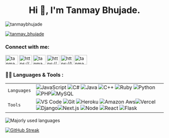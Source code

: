 

<h1 align="center">Hi 👋, I'm Tanmay Bhujade. </h1>


<p align="left"> <img src="https://komarev.com/ghpvc/?username=tanmaybhujade&label=Profile%20views&color=0e75b6&style=flat" alt="tanmaybhujade" /> </p>

<p align="left"> <a href="https://twitter.com/tanmay_bhujade" target="blank"><img src="https://img.shields.io/twitter/follow/tanmay_bhujade?logo=twitter&style=for-the-badge" alt="tanmay_bhujade" /></a> </p>

<h3 align="left">Connect with me:</h3>
<p align="left">
<a href="https://twitter.com/tanmay_bhujade" target="blank"><img align="center" src="https://raw.githubusercontent.com/rahuldkjain/github-profile-readme-generator/master/src/images/icons/Social/twitter.svg" alt="tanmay_bhujade" height="30" width="40" /></a>
<a href="https://linkedin.com/in/https://www.linkedin.com/in/tanmay-bhujade-39835b200/" target="blank"><img align="center" src="https://raw.githubusercontent.com/rahuldkjain/github-profile-readme-generator/master/src/images/icons/Social/linked-in-alt.svg" alt="https://www.linkedin.com/in/tanmay-bhujade-39835b200/" height="30" width="40" /></a>
<a href="https://instagram.com/tanmay_patil_bhujade" target="blank"><img align="center" src="https://raw.githubusercontent.com/rahuldkjain/github-profile-readme-generator/master/src/images/icons/Social/instagram.svg" alt="tanmay_patil_bhujade" height="30" width="40" /></a>
<a href="https://www.hackerrank.com/https://www.hackerrank.com/tanmaybhujade?hr_r=1" target="blank"><img align="center" src="https://raw.githubusercontent.com/rahuldkjain/github-profile-readme-generator/master/src/images/icons/Social/hackerrank.svg" alt="https://www.hackerrank.com/tanmaybhujade?hr_r=1" height="30" width="40" /></a>
<a href="https://www.leetcode.com/https://leetcode.com/tanmaybhujade/" target="blank"><img align="center" src="https://raw.githubusercontent.com/rahuldkjain/github-profile-readme-generator/master/src/images/icons/Social/leet-code.svg" alt="https://leetcode.com/tanmaybhujade/" height="30" width="40" /></a>
<a href="https://discord.gg/tanmay_bhujade#9405" target="blank"><img align="center" src="https://raw.githubusercontent.com/rahuldkjain/github-profile-readme-generator/master/src/images/icons/Social/discord.svg" alt="tanmay_bhujade#9405" height="30" width="40" /></a>
</p>







### 👩‍💻 Languages & Tools :

|               |           |
|       ---     |    ---    |
| `Languages`   | ![JavaScript](https://img.shields.io/badge/-JavaScript-FE7601?style=for-the-badge&logo=javascript) ![C#](https://img.shields.io/badge/C%23-239120?style=for-the-badge&logo=c-sharp&logoColor=white) ![Java](https://img.shields.io/badge/Java-ED8B00?style=for-the-badge&logo=java&logoColor=white) ![C++](https://img.shields.io/badge/-C++-034D9A?style=for-the-badge&logo=c%2B%2B) ![Ruby](https://img.shields.io/badge/Ruby-CC342D?style=for-the-badge&logo=ruby&logoColor=white) ![Python](https://img.shields.io/badge/-Python-1F65AC?style=for-the-badge&logo=Python&logoColor=white) ![PHP](https://img.shields.io/badge/PHP-777BB4?style=for-the-badge&logo=php&logoColor=white)![MySQL](https://img.shields.io/badge/-MySQL-307BBD?style=for-the-badge&logo=mysql&logoColor=white)|
| `Tools`       | ![VS Code](https://img.shields.io/badge/Visual_Studio_Code-5D1A60?style=for-the-badge&logo=visual%20studio%20code&logoColor=white) ![Git](https://img.shields.io/badge/Git-682181?style=for-the-badge&logo=git&logoColor=white) ![Heroku](https://img.shields.io/badge/Heroku-AA2690?style=for-the-badge&logo=heroku&logoColor=white) ![Amazon Aws](https://img.shields.io/badge/Amazon_AWS-232F3E?style=for-the-badge&logo=amazon-aws&logoColor=white)![Vercel](https://img.shields.io/badge/vercel-AA42F1.svg?style=for-the-badge&logo=vercel&logoColor=white) ![Django](https://img.shields.io/badge/Django-092E20?style=for-the-badge&logo=django&logoColor=white)![Next.js](https://img.shields.io/badge/next.js-000000?style=for-the-badge&logo=next.js&logoColor=white) ![Node](https://img.shields.io/badge/Node.js-43853D?style=for-the-badge&logo=node.js&logoColor=white) ![React](https://img.shields.io/badge/React-20232A?style=for-the-badge&logo=react&logoColor=61DAFB) ![Flask](https://img.shields.io/badge/flask-%23000.svg?style=for-the-badge&logo=flask&logoColor=white) 


![Majorly used languages](https://github-readme-stats.vercel.app/api/top-langs/?username=tanmaybhujade&theme=dark)  
  
  [![GitHub Streak](https://github-readme-streak-stats.herokuapp.com/?user=tanmaybhujade&theme=dark)](https://git.io/streak-stats)

